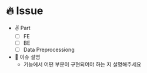 # 🔥 Issue
- ✌️ Part
  - [ ] FE
  - [ ] BE
  - [ ] Data Preprocessiong
- 💬 이슈 설명
  - 기능에서 어떤 부분이 구현되어야 하는 지 설명해주세요